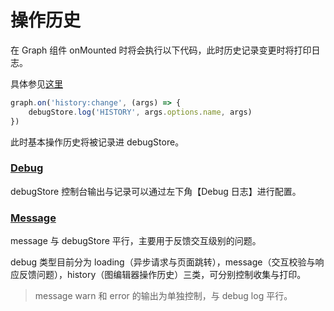 # 操作历史

在 Graph 组件 onMounted 时将会执行以下代码，此时历史记录变更时将打印日志。

具体参见[这里](https://github.com/pot-mot/jimmer-code-gen-vue3/blob/multi_column_ref/src/components/pages/ModelEditor/graph/ModelEditorGraph.vue#L213)

```typescript
graph.on('history:change', (args) => {
    debugStore.log('HISTORY', args.options.name, args)
})
```

此时基本操作历史将被记录进 debugStore。

### [Debug](https://github.com/pot-mot/jimmer-code-gen-vue3/tree/multi_column_ref/src/debug)

debugStore 控制台输出与记录可以通过左下角【Debug 日志】进行配置。

### [Message](https://github.com/pot-mot/jimmer-code-gen-vue3/tree/multi_column_ref/src/message)

message 与 debugStore 平行，主要用于反馈交互级别的问题。

debug 类型目前分为 loading（异步请求与页面跳转），message（交互校验与响应反馈问题），history（图编辑器操作历史）三类，可分别控制收集与打印。

> message warn 和 error 的输出为单独控制，与 debug log 平行。
